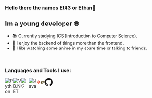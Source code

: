 ### Hello there the names Et43 or Ethan👋

## Im a young developer 🤓
- 📚 Currently studying ICS (Introduction to Computer Science).
- 🔧 I enjoy the backend of things more than the frontend.
- 🎥 I like watching some anime in my spare time or talking to friends.

<br />

### Languages and Tools I use:

<img align="left" alt="Python" width="26px" src="https://image.pngaaa.com/282/619282-middle.png" />
<img align="left" alt="VB.NET" width="26px" src="https://icon-library.com/images/vb-net-icon/vb-net-icon-1.jpg" />
<img align="left" alt="C" width="26px" src="https://img.icons8.com/color/452/c-programming.png" />
<img align="left" alt="Java" width="26px" src="https://e7.pngegg.com/pngimages/785/145/png-clipart-java-development-kit-software-development-kit-computer-programming-computer-icons-programming-language-icon-text-logo.png" />
<img align="left" alt="Git" width="26px" src="https://raw.githubusercontent.com/github/explore/80688e429a7d4ef2fca1e82350fe8e3517d3494d/topics/git/git.png" />
<img align="left" alt="GitHub" width="26px" src="https://raw.githubusercontent.com/github/explore/78df643247d429f6cc873026c0622819ad797942/topics/github/github.png" />

<br />
<br />
